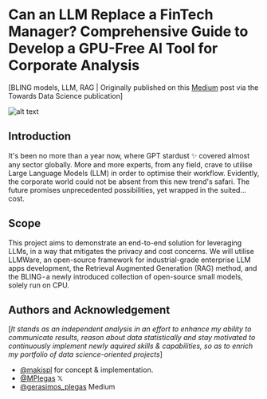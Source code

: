 # Can an LLM Replace a FinTech Manager? Comprehensive Guide to Develop a GPU-Free AI Tool for Corporate Analysis

[BLING models, LLM, RAG | Originally published on this [Medium](https://medium.com/towards-data-science/can-an-llm-replace-a-fintech-manager-comprehensive-guide-to-develop-a-gpu-free-ai-tool-for-corpo-ce04e12138e8) post via the Towards Data Science publication]

![alt text](https://github.com/makispl/bling-rag-llm-projects/blob/main/omar-prestwich-0HAPFlyy9o4-unsplash-2.jpg?raw=true)

## Introduction
It's been no more than a year now, where GPT stardust ✨ covered almost any sector globally. More and more experts, from any field, crave to utilise Large Language Models (LLM) in order to optimise their workflow. Evidently, the corporate world could not be absent from this new trend's safari. The future promises unprecedented possibilities, yet wrapped in the suited… cost.

## Scope
This project aims to demonstrate  an end-to-end solution for leveraging LLMs, in a way that mitigates the privacy and cost concerns. We will utilise LLMWare, an open-source framework for industrial-grade enterprise LLM apps development, the Retrieval Augmented Generation (RAG) method, and the BLING - a newly introduced collection of open-source small models, solely run on CPU.

## Authors and Acknowledgement
[*It stands as an independent analysis in an effort to enhance my ability to communicate results, reason about data statistically and stay motivated to continuously implement newly aquired skills & capabilities, so as to enrich my portfolio of data science-oriented projects*]
- [@makispl](https://github.com/makispl) for concept & implementation.
- [@MPlegas](https://twitter.com/MPlegas) 𝕏
- [@gerasimos_plegas](https://medium.com/@gerasimos_plegas) Medium
